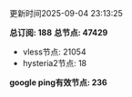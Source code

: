 更新时间2025-09-04 23:13:25

**总订阅: 188**
**总节点: 47429**
- vless节点: 21054
- hysteria2节点: 18

**google ping有效节点: 236**
